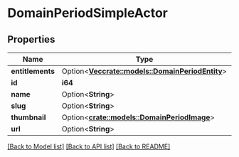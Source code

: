 # DomainPeriodSimpleActor

## Properties

Name | Type | Description | Notes
------------ | ------------- | ------------- | -------------
**entitlements** | Option<[**Vec<crate::models::DomainPeriodEntity>**](domain.Entity.md)> |  | [optional]
**id** | **i64** |  | 
**name** | Option<**String**> |  | [optional]
**slug** | Option<**String**> |  | [optional]
**thumbnail** | Option<[**crate::models::DomainPeriodImage**](domain.Image.md)> |  | [optional]
**url** | Option<**String**> |  | [optional]

[[Back to Model list]](../README.md#documentation-for-models) [[Back to API list]](../README.md#documentation-for-api-endpoints) [[Back to README]](../README.md)


